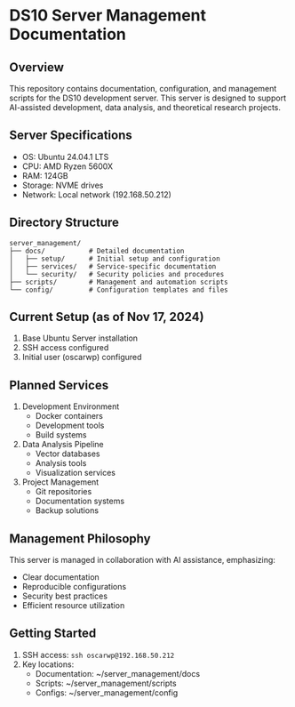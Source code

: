 # DS10 Server Management Documentation

## Overview
This repository contains documentation, configuration, and management scripts for the DS10 development server. This server is designed to support AI-assisted development, data analysis, and theoretical research projects.

## Server Specifications
- OS: Ubuntu 24.04.1 LTS
- CPU: AMD Ryzen 5600X
- RAM: 124GB
- Storage: NVME drives
- Network: Local network (192.168.50.212)

## Directory Structure
```
server_management/
├── docs/           # Detailed documentation
│   ├── setup/      # Initial setup and configuration
│   ├── services/   # Service-specific documentation
│   └── security/   # Security policies and procedures
├── scripts/        # Management and automation scripts
└── config/         # Configuration templates and files
```

## Current Setup (as of Nov 17, 2024)
1. Base Ubuntu Server installation
2. SSH access configured
3. Initial user (oscarwp) configured

## Planned Services
1. Development Environment
   - Docker containers
   - Development tools
   - Build systems
2. Data Analysis Pipeline
   - Vector databases
   - Analysis tools
   - Visualization services
3. Project Management
   - Git repositories
   - Documentation systems
   - Backup solutions

## Management Philosophy
This server is managed in collaboration with AI assistance, emphasizing:
- Clear documentation
- Reproducible configurations
- Security best practices
- Efficient resource utilization

## Getting Started
1. SSH access: `ssh oscarwp@192.168.50.212`
2. Key locations:
   - Documentation: ~/server_management/docs
   - Scripts: ~/server_management/scripts
   - Configs: ~/server_management/config
